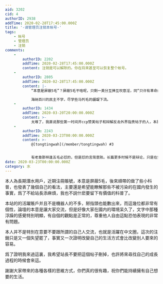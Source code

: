 ```yaml
---
aid: 3202
cid: 4
authorID: 2938
addTime: 2020-02-28T17:45:00.000Z
title: '-请管理员注销本帐号-'
tags:
    - 帐号
    - 管理员
    - 注销
comments:
    -
        authorID: 2202
        addTime: 2020-02-28T17:45:00.000Z
        content: 注销是可以解除的。你在将来甚至可以恢复整个帐号。
    -
        authorID: 2805
        addTime: 2020-02-28T17:45:00.000Z
        content: |-
            “本意是屏蔽5毛”？屏蔽5毛干啥呢，只剩一美分互捧互吹意淫，同“只许有革命的自由，不许有反革命的自由”是一脉相承的。

            海纳百川的民主不学，尽学些马列毛的龌龊下流。
    -
        authorID: 1434
        addTime: 2020-03-20T20:00:00.000Z
        content: >-
            太难了，我直说那些第一时间开ccp赞美帖子和辩解反击外界指责帖子的人，本质和五毛没有区别。即便他们是有思想的人，他们的话也有水平，但他们做那种事情的心理活动和五毛一样。
    -
        authorID: 2243
        addTime: 2020-03-23T00:00:00.000Z
        content: >-
            @[tongtingwah](/member/tongtingwah) #3


            有老章那样逢五毛必怼的，但是怼的言简意赅。长篇更多时候不是辩论，只是在兜圈子。情绪上来了离题是十分容易的，愈是变相为其增加了很多输出空间。多练习~~
date: 2020-03-23T00:00:00.000Z
category: 水
---
```


本人為長期潛水用戶，近期注冊賬號，本意是屏蔽5毛，後來順帶的做了些小科普，也發表了幾個自己的看法，主要還是希望能瞭解那些不被污染的在國内發生的事實，爲了不給站長添麻煩，我也不説什麽要留下有價值的科普了。

本站的的活躍賬戶并且不是機器人的不多，掰指頭也能數出來，而這幾位都非常有個性，論壇的本意是讓大家交流，但是好像大家在國内的環境呆久了，文字中那種浮躁的感覺特別明顯，有自個的觀點是正常的，尊重他人自由這點恐怕表現的非常有問題。

本人并不是特別在意要不要跟所謂的自己人交流，也就是活躍在中文圈，這次的注銷只是又一個失望罷了，事實又一次證明改變自己的生活方式會比改變別人要來的容易。

爲了證明我來過這裏，我希望站長不要把這個帖子刪掉，也許將來尋找自己的成長過程的時候會來這。

謝謝大家帶來的各種各樣的思維方式，你們真的很有趣，祝你們能持續擁有自己想要的生活。
